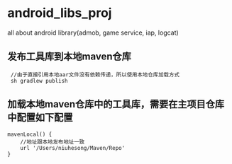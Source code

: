 # android_libs_proj

all about android library(admob, game service, iap, logcat)

## 发布工具库到本地maven仓库

```
 //由于直接引用本地aar文件没有依赖传递，所以使用本地仓库加载方式
 sh gradlew publish
```

## 加载本地maven仓库中的工具库，需要在主项目仓库中配置如下配置

```
mavenLocal() {
    //地址跟本地发布地址一致
    url '/Users/niuhesong/Maven/Repo'
}
```